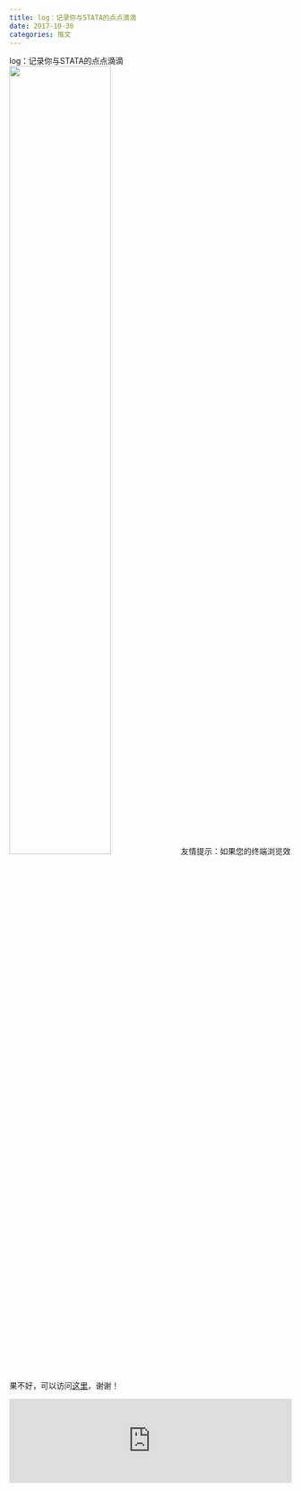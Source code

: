 ```yaml
---
title: log：记录你与STATA的点点滴滴
date: 2017-10-30
categories: 推文
---
```

log：记录你与STATA的点点滴滴
<img src="http://mmbiz.qpic.cn/mmbiz_jpg/ACviaWTBFxhbHlLGmM8d00hDXfhA5Qy50ibfO6sUIJZbibY4ZMQSsZlibmmaG7jQFvaZbqMk29OTUllSMj3Reiaaoqw/0?wx_fmt=jpeg" style="width: 60%; height: auto;"/><!--more-->
友情提示：如果您的终端浏览效果不好，可以访问[这里](https://stata-club.github.io/stata_article/2017-10-30.html)，谢谢！
<iframe src="https://stata-club.github.io/stata_article/2017-10-30.html" id="iframepage" frameborder="0" scrolling="no" marginheight="0" marginwidth="0" width="100%" onLoad="iFrameHeight()"></iframe>
<script type="text/javascript" language="javascript">
function iFrameHeight() {
var ifm= document.getElementById("iframepage");
var subWeb = document.frames ? document.frames["iframepage"].document : ifm.contentDocument;   
if(ifm != null && subWeb != null) {
 ifm.height = subWeb.body.scrollHeight;
} 
} 
</script> 

